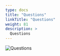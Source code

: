 ```yaml
---
type: docs
title: "Questions"
linkTitle: "Questions"
weight: 81
description: >
  Questions
---
```


![Questions](/images/bootcamp-slides/microservices-bootcamp/Slide81.PNG)
